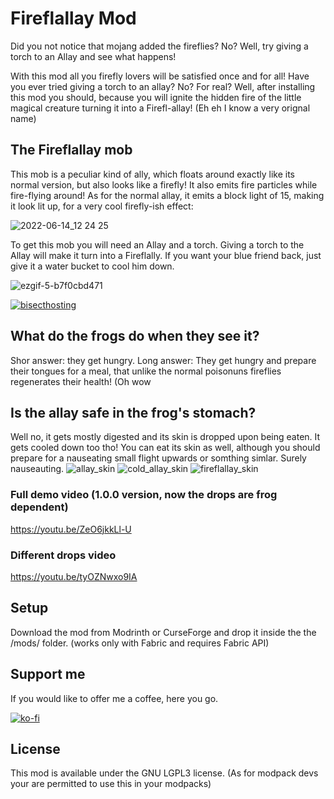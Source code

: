 # Fireflallay Mod
Did you not notice that mojang added the fireflies? No? Well, try giving a torch to an Allay and see what happens! 

With this mod all you firefly lovers will be satisfied once and for all! Have you ever tried giving a torch to an allay? No? For real? Well, after installing this mod you should, because you will ignite the hidden fire of the little magical creature turning it into a Firefl-allay! (Eh eh I know a very orignal name)

## The Fireflallay mob

This mob is a peculiar kind of ally, which floats around exactly like its normal version, but also looks like a firefly! It also emits fire particles while fire-flying around! As for the normal allay, it emits a block light of 15, making it look lit up, for a very cool firefly-ish effect:

![2022-06-14_12 24 25](https://user-images.githubusercontent.com/29462910/173558370-f8b7a7c1-eb6f-42d2-b224-238b20057973.png)

To get this mob you will need an Allay and a torch. Giving a torch to the Allay will make it turn into a Fireflally. If you want your blue friend back, just give it a water bucket to cool him down.

![ezgif-5-b7f0cbd471](https://user-images.githubusercontent.com/29462910/173579279-d7b0d585-f01f-499e-8676-33a8a93a1406.gif)

[![bisecthosting](https://www.bisecthosting.com/partners/custom-banners/e9c85d2a-cafa-4e2f-98bf-4f62bd9e951c.png)](https://www.bisecthosting.com/LightDev)

## What do the frogs do when they see it?

Shor answer: they get hungry.
Long answer: They get hungry and prepare their tongues for a meal, that unlike the normal poisonuns fireflies regenerates their health! (Oh wow

## Is the allay safe in the frog's stomach?

Well no, it gets mostly digested and its skin is dropped upon being eaten. It gets cooled down too tho! You can eat its skin as well, although you should prepare for a nauseating small flight upwards or somthing simlar. Surely nauseauting. 
![allay_skin](https://user-images.githubusercontent.com/29462910/174439074-cff6f19f-5594-4fc1-9aaa-41c61328470e.png)
![cold_allay_skin](https://user-images.githubusercontent.com/29462910/174439076-669e4795-e138-4dda-abb3-1cdf0d39eece.png)
![fireflallay_skin](https://user-images.githubusercontent.com/29462910/174439077-5f3b3ee4-1d09-4fd7-b8ec-1c6084018d56.png)

### Full demo video (1.0.0 version, now the drops are frog dependent)
https://youtu.be/ZeO6jkkLl-U

### Different drops video
https://youtu.be/tyOZNwxo9IA

## Setup

Download the mod from Modrinth or CurseForge and drop it inside the the /mods/ folder. (works only with Fabric and requires Fabric API)

## Support me
If you would like to offer me a coffee, here you go.

[![ko-fi](https://ko-fi.com/img/githubbutton_sm.svg)](https://ko-fi.com/S6S88307C)

## License

This mod is available under the GNU LGPL3 license. (As for modpack devs your are permitted to use this in your modpacks)
